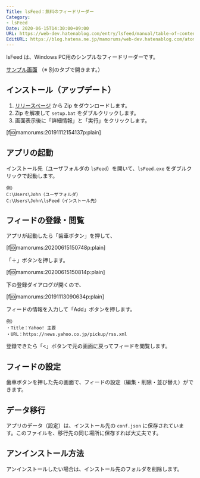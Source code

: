 ```yaml
---
Title: lsFeed：無料のフィードリーダー
Category:
- lsFeed
Date: 2020-06-15T14:30:00+09:00
URL: https://web-dev.hatenablog.com/entry/lsfeed/manual/table-of-contents
EditURL: https://blog.hatena.ne.jp/mamorums/web-dev.hatenablog.com/atom/entry/26006613464973575
---
```


lsFeed は、Windows PC用のシンプルなフィードリーダーです。

<a target="_blank" href="https://mamorum.github.io/lsFeed/Content/index.html">サンプル画面</a>
（※ 別のタブで開きます。）


## インストール（アップデート）
1. <a target="_blank" href="https://github.com/mamorum/lsFeed/releases">リリースページ</a> から Zip をダウンロードします。
2. Zip を解凍して `setup.bat` をダブルクリックします。
3. 画面表示後に「詳細情報」と「実行」をクリックします。

[f:id:mamorums:20191112154137p:plain]


## アプリの起動
インストール先（ユーザフォルダの `lsFeed`）を開いて、`lsFeed.exe` をダブルクリックで起動します。

```
例）
C:\Users\John（ユーザフォルダ）
C:\Users\John\lsFeed（インストール先）
```


## フィードの登録・閲覧
アプリが起動したら「歯車ボタン」を押して、

[f:id:mamorums:20200615150748p:plain]

「＋」ボタンを押します。

[f:id:mamorums:20200615150814p:plain]

下の登録ダイアログが開くので、

[f:id:mamorums:20191113090634p:plain]

フィードの情報を入力して「Add」ボタンを押します。

```
例）
・Title：Yahoo! 主要
・URL：https://news.yahoo.co.jp/pickup/rss.xml
```

登録できたら「<」ボタンで元の画面に戻ってフィードを閲覧します。


## フィードの設定
歯車ボタンを押した先の画面で、フィードの設定（編集・削除・並び替え）ができます。


## データ移行
アプリのデータ（設定）は、インストール先の `conf.json` に保存されています。このファイルを、移行先の同じ場所に保存すれば大丈夫です。


## アンインストール方法
アンインストールしたい場合は、インストール先のフォルダを削除します。
